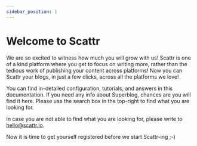 ```yaml
---
sidebar_position: 1
---
```


# Welcome to Scattr
    
We are so excited to witness how much you will grow with us!
Scattr is one of a kind platform where you get to focus on writing more, rather than the tedious work of publishing your content across platforms!
Now you can Scattr your blogs, in just a few clicks, across all the platforms we love! 

You can find in-detailed configuration, tutorials, and answers in this documentation. If you need any info about Superblog, chances are you will find it here. Please use the search box in the top-right to find what you are looking for.

In case you are not able to find what you are looking for, please write to hello@scattr.io.

Now it is time to get yourself registered before we start Scattr-ing ;-)

